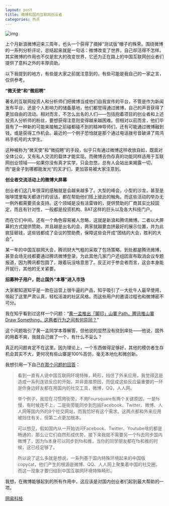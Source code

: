 ```yaml
---
layout: post
title: 微博和国内互联网创业者
categories: 热点
---
```

![img](http://ww2.sinaimg.cn/large/4b91f9d5jw1ecl5dlgdvej20go06s3zr.jpg)

上个月新浪微博迎来三周年，也头一个获得了摘掉“测试版”帽子的殊荣。围绕微博的一系列分析评论，总结起来就是一句话：微博改变了世界，自己却活得不怎样。其实微博的作用也不仅是宏大的改变世界，它还为正在路上的中国互联网创业者们提供了意料之外的丰厚资助。

以下我提到的地方，有些是大家之前就注意到的，有些可能是我自己的一家之言，仅供参考。

**“微天使”和“微招聘”**

著名的互联网投资人和分析师们把微博当成他们自我宣传的平台，不管是作为新闻发布平台，还是个人影响力的储备基地，他们都觉得通过微博，自己的声音获得了更加自由的流动。相对而言，不怎么出名的人们——包括抱着项目的创业者和上述投资人分析师的粉丝，要想获得注意则变得越来越困难。但相对以前而言，他们毕竟有了一种新的可能来接触之前碰都碰不到的精神导师们，还有可能通过微博融到钱，或是获得工作机会。最近的一个例子恐怕就是那个通过电话拨号音破译了周鸿祎手机号的大学生。

这种被称为“微天使”和“微招聘”的手段，似乎只有通过微博这样收放自如，既面对全体公众，又有私人交流的载体才能实现。而微博去伪存真的功能同样适用于互联网创业领域——如果你没有真才实学，只会忽悠，总有人会站出来揭露一切，而“是金子到哪都能发光”的天才们，更加容易被大家注意到。

**创业者交流活动上的微博大屏幕**

创业者们这几年很深的感触就是会越来越多了。大型的峰会，小型的沙龙，甚至是咖啡馆里每天都进行的谈话，都在帮助他们搭上彼此的触角。而这些活动的举办无一例外都需要资金支持。这个领域是没有活雷锋的，提供赞助的厂商其实比较固定，而且有针对性，一般都是投资机构、BAT这样的巨头以及各大科技门户。

而在它们中间，还有一个角色容易被人忽略，这就是新浪和腾讯微博。二者以大屏幕的方式提供赞助，并且越是出名的会，两家就越要血拼最好的展示位置，并为此疯狂砸钱，这些钱都成了会议的赞助费，保障这些会开成“团结的大会，胜利的大会”。

某一年的中国互联网大会，腾讯财大气粗的采取了包场策略，到处都是腾讯微博，甚至会场无线都要通过腾讯微博登录，为此其他几家门户还组团宣布取消会议专题报道，因为腾讯都包圆了，跟着玩没啥意思了。反正对于参会者而言，这会本身能开就行，其他的无关紧要。

**招募种子用户，防止国外“本尊”进入市场**

大家都知道知乎是一款在运营上很牛逼的产品，知乎吸引了一大批牛人最早使用，带起了这里严肃认真，轻松活泼的社区风格。而这些用户的邀请过程也和微博密不可分。

我在知乎看到过这样一个问题：“[黄一孟推出「脚印」山寨 Path，腾讯推山寨 Draw Something，这两者行为之间有何异同？](http://www.zhihu.com/question/20155948/)”

这个问题吸引了黄一孟同学本尊解答，但他说的显然没有挠到痒处——他说，国外的用着不爽，我就自己做了一个，有什么不妥么？

真正的问题肯定不在这里。因为理论上，一个东西做得足够好，其他的模仿者生存机会其实不大，更何况有些山寨是100%高仿，毫无本地化和微创新。

我想引用一下自己[在那个问题的回答](http://www.zhihu.com/question/20155948/answer/14179570)：

> 看到一直有人说中国互联网环境特殊，畸形，挡住了外来应用，我觉得这是造成一系列连锁反应的开始，并非直接原因，而促成这些反应最重要的一环是你身边好友都在用国内的社交工具，微博，QQ，人人网。
>
> 举个例子，我现在习惯用街旁，不用Foursquare有两个关键原因，一是fs慢，有时候连不上，二是街旁能同步到包括Facebook、Twitter、微博、人人网等国内外的9个社交网站，而我恰好有这个需求。这两点都和外来应用被挡住有关，但第二点更加根本。
>
> 可以想见，假如国内从一开始访问Facebook、Twitter、Youtube啥的都是畅通的，那么让它们自然形成优势，接下来我就不需要另一个fs去同步国内微博了，因为fs本身可以同步到fb和推，当你的同学朋友都在fb和推的时候，这已经足够了。
>
> 所以说了这么多就是想说，一系列基于国内特殊环境起来的中国版copycat，他们产生的根源是微博、QQ、人人网上聚集着中国的社交圈，而这一现象才要归结到中国互联网环境特殊畸形。

我想，在微博能够起到的所有作用中，这应该是对国内创业者们起到最大帮助的一项。

[网易科技](http://tech.163.com/12/0913/10/8B9AF5SF00094N0U.html)